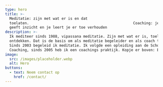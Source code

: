 ```yaml
---
type: hero
title: >-
  Meditatie: zijn met wat er is en dat
  toelaten.                                                Coaching: je ervaring
  geeft inzicht en je leert je er toe verhouden
description: >-
  Ik mediteer sinds 1988, vipassana meditatie. Zijn met wat er is, toelaten,
  ontdekken. Dat is de basis om als meditatie begeleider en als coach te werken.
  Sinds 2003 begeleid ik meditatie. Ik volgde een opleiding aan de School voor
  Coaching, sinds 2005 heb ik een coachings praktijk. Kopje er boven: Ervaring
image:
  src: /images/placeholder.webp
  alt: Hero
buttons:
  - text: Neem contact op
    href: /contact/
---
```

